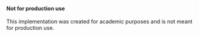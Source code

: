 #### Not for production use
This implementation was created for academic purposes and is not meant for production use. 
